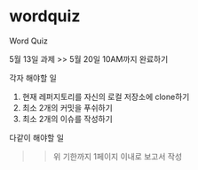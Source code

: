 # wordquiz
Word Quiz

5월 13일 과제 >> 5월 20일 10AM까지 완료하기

각자 해야할 일
1. 현재 레퍼지토리를 자신의 로컬 저장소에 clone하기
2. 최소 2개의 커밋을 푸쉬하기
3. 최소 2개의 이슈를 작성하기


다같이 해야할 일
>> 위 기한까지 1페이지 이내로 보고서 작성
